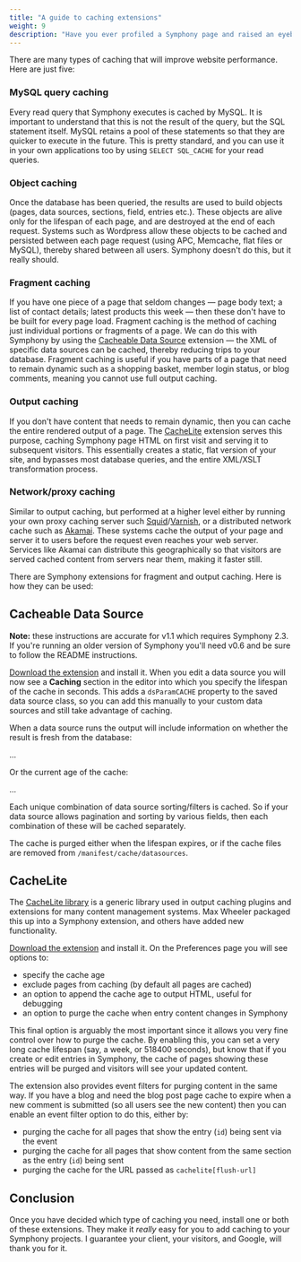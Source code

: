 ```yaml
---
title: "A guide to caching extensions"
weight: 9
description: "Have you ever profiled a Symphony page and raised an eyebrow at the number of database queries needed for a particularly meaty data source? Perhaps you have been linked to from a Slashdot (remember that?) and your server is melting. You need caching."
---
```



There are many types of caching that will improve website performance. Here are just five:

### MySQL query caching

Every read query that Symphony executes is cached by MySQL. It is important to understand that this is not the result of the query, but the SQL statement itself. MySQL retains a pool of these statements so that they are quicker to execute in the future. This is pretty standard, and you  can use it in your own applications too by using `SELECT SQL_CACHE` for your read queries.

### Object caching

Once the database has been queried, the results are used to build objects (pages, data sources, sections, field, entries etc.). These objects are alive only for the lifespan of each page, and are destroyed at the end of each request. Systems such as Wordpress allow these objects to be cached and persisted between each page request (using APC, Memcache, flat files or MySQL), thereby shared between all users. Symphony doesn't do this, but it really should.

### Fragment caching

If you have one piece of a page that seldom changes — page body text; a list of contact details;  latest products this week — then these don't have to be built for every page load. Fragment caching is the method of caching just individual portions or fragments of a page. We can do this with Symphony by using the [Cacheable Data Source](http://symphonyextensions.com/extensions/cacheabledatasource/) extension — the XML of specific data sources can be cached, thereby reducing trips to your database. Fragment caching is useful if you have parts of a page that need to remain dynamic such as a shopping basket, member login status, or blog comments, meaning you cannot use full output caching.

### Output caching

If you don't have content that needs to remain dynamic, then you can cache the entire rendered output of a page. The [CacheLite](http://symphonyextensions.com/extensions/cachelite/) extension serves this purpose, caching Symphony page HTML on first visit and serving it to subsequent visitors. This essentially creates a static, flat version of your site, and bypasses most database queries, and the entire XML/XSLT transformation process.

### Network/proxy caching

Similar to output caching, but performed at a higher level either by running your own proxy caching server such [Squid](http://www.squid-cache.org/)/[Varnish](https://www.varnish-cache.org/), or a distributed network cache such as [Akamai](http://www.akamai.com/). These systems cache the output of your page and server it to users before the request even reaches your web server. Services like Akamai can distribute this geographically so that visitors are served cached content from servers near them, making it faster still.

There are Symphony extensions for fragment and output caching. Here is how they can be used:

## Cacheable Data Source

**Note:** these instructions are accurate for v1.1 which requires Symphony 2.3. If you're running an older version of Symphony you'll need v0.6 and be sure to follow the README instructions.

[Download the extension](https://github.com/nickdunn/cacheabledatasource/zipball/master) and install it. When you edit a data source you will now see a **Caching** section in the editor into which you specify the lifespan of the cache in seconds. This adds a `dsParamCACHE` property to the saved data source class, so you can add this manually to your custom data sources and still take advantage of caching.

When a data source runs the output will include information on whether the result is fresh from the database:

  <my-data-source cache-age="fresh">...

Or the current age of the cache:

  <my-data-source cache-age="30s">...

Each unique combination of data source sorting/filters is cached. So if your data source allows pagination and sorting by various fields, then each combination of these will be cached separately.

The cache is purged either when the lifespan expires, or if the cache files are removed from `/manifest/cache/datasources`.

## CacheLite

The [CacheLite library](https://pear.php.net/package/Cache_Lite) is a generic library used in output caching plugins and extensions for many content management systems. Max Wheeler packaged this up into a Symphony extension, and others have added new functionality.

[Download the extension](https://github.com/symphonists/cachelite/zipball/master) and install it. On the Preferences page you will see options to:

* specify the cache age
* exclude pages from caching (by default all pages are cached)
* an option to append the cache age to output HTML, useful for debugging
* an option to purge the cache when entry content changes in Symphony

This final option is arguably the most important since it allows you very fine control over how to purge the cache. By enabling this, you can set a very long cache lifespan (say, a week, or 518400 seconds), but know that if you create or edit entries in Symphony, the cache of pages showing these entries will be purged and visitors will see your updated content.

The extension also provides event filters for purging content in the same way. If you have a blog and need the blog post page cache to expire when a new comment is submitted (so all users see the new content) then you can enable an event filter option to do this, either by:

* purging the cache for all pages that show the entry (`id`) being sent via the event
* purging the cache for all pages that show content from the same section as the entry (`id`) being sent
* purging the cache for the URL passed as `cachelite[flush-url]`

## Conclusion

Once you have decided which type of caching you need, install one or both of these extensions. They make it _really_ easy for you to add caching to your Symphony projects. I guarantee your client, your visitors, and Google, will thank you for it.
